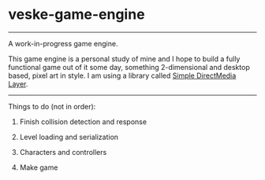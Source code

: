 # veske-game-engine

---

A work-in-progress game engine.

This game engine is a personal study of mine and I hope to build a fully functional game out of it some day, something 2-dimensional and desktop based, pixel art in style. I am using a library called [Simple DirectMedia Layer](https://www.libsdl.org/).

---

Things to do (not in order):

1. Finish collision detection and response

2. Level loading and serialization

3. Characters and controllers

4. Make game
